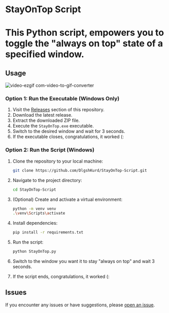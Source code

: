 # StayOnTop Script

# This Python script, empowers you to toggle the "always on top" state of a specified window.

## Usage


![video-ezgif com-video-to-gif-converter](https://github.com/DlgshKurd/StayOnTop-Script/assets/96995162/b06bfcc3-f4ac-4785-985b-3220923a9c44)


### Option 1: Run the Executable (Windows Only)

1. Visit the [Releases](https://github.com/DlgshKurd/StayOnTop-Script/releases) section of this repository.
2. Download the latest release.
3. Extract the downloaded ZIP file.
4. Execute the `StayOnTop.exe` executable.
5. Switch to the desired window and wait for 3 seconds.
6. If the executable closes, congratulations, it worked (:

### Option 2: Run the Script (Windows)

1. Clone the repository to your local machine:

    ```bash
    git clone https://github.com/DlgshKurd/StayOnTop-Script.git
    ```

2. Navigate to the project directory:

    ```bash
    cd StayOnTop-Script
    ```

3. (Optional) Create and activate a virtual environment:

    ```bash
    python -m venv venv
    .\venv\Scripts\activate
    ```

4. Install dependencies:

    ```bash
    pip install -r requirements.txt
    ```

5. Run the script:

    ```bash
    python StayOnTop.py
    ```
   
6. Switch to the window you want it to stay "always on top" and wait 3 seconds.
7. If the script ends, congratulations, it worked (:

## Issues

If you encounter any issues or have suggestions, please [open an issue](https://github.com/DlgshKurd/StayOnTop-Script/issues).

